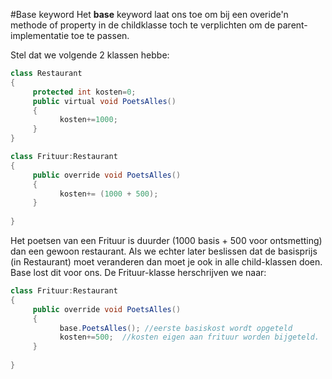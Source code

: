 #Base keyword
Het **base** keyword laat ons toe om bij een overide'n methode of property in de childklasse toch te verplichten om de parent-implementatie toe te passen.

Stel dat we volgende 2 klassen hebbe:
```java
class Restaurant
{
     protected int kosten=0;
     public virtual void PoetsAlles()
     {
           kosten+=1000;
     }
}

class Frituur:Restaurant
{
     public override void PoetsAlles()
     {
           kosten+= (1000 + 500);
     }
 
}
```

Het poetsen van een Frituur is duurder (1000 basis + 500 voor ontsmetting) dan een gewoon restaurant. Als we echter later beslissen dat de basisprijs (in Restaurant) moet veranderen dan moet je ook in alle child-klassen doen.
Base lost dit voor ons. De Frituur-klasse herschrijven we naar:

```java
class Frituur:Restaurant
{
     public override void PoetsAlles()
     {
           base.PoetsAlles(); //eerste basiskost wordt opgeteld
           kosten+=500;  //kosten eigen aan frituur worden bijgeteld.
     }
 
}
```